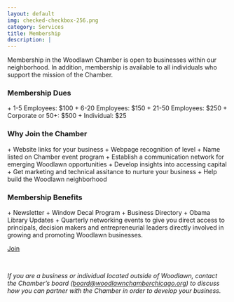 ```yaml
---
layout: default
img: checked-checkbox-256.png
category: Services
title: Membership
description: |
---
```

  Membership in the Woodlawn Chamber is open to businesses within our neighborhood. In addition, membership is available to all individuals who support the mission of the Chamber.
  
  <h3>Membership Dues</h3>
  + 1-5 Employees: $100
  + 6-20 Employees: $150
  + 21-50 Employees: $250
  + Corporate or 50+: $500
  + Individual: $25 
  

  <h3>Why Join the Chamber</h3>
  + Website links for your business
  + Webpage recognition of level
  + Name listed on Chamber event program
  + Establish a communication network for emerging Woodlawn opportunities
  + Develop insights into accessing capital
  + Get marketing and technical assitance to nurture your business
  + Help build the Woodlawn neighborhood
  

  <h3>Membership Benefits</h3>
  + Newsletter
  + Window Decal Program
  + Business Directory
  + Obama Library Updates
  + Quarterly networking events to give you direct access to principals, decision makers and entrepreneurial leaders directly involved in growing and promoting Woodlawn businesses.

  
  <br/>
  
  <a href="https://woodlawnchamberchicago.wufoo.com/forms/m1l033ds0fnmvwv/" class="btn btn-primary btn-lg"><i class="fa fa-check-square fa-fw"></i> <span class="network-name">Join</span></a>
  
  <br/>
  
  *If you are a business or individual located outside of Woodlawn, contact the Chamber’s board (board@woodlawnchamberchicago.org) to discuss how you can partner with the Chamber in order to develop your business.*
  
  
  
  
  